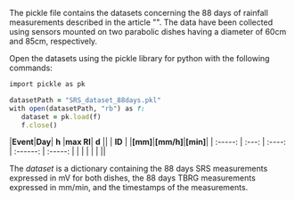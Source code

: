 The pickle file contains the datasets concerning the 88 days of rainfall measurements described in the article "". The data have been collected using sensors mounted on two parabolic dishes having a diameter of 60cm and 85cm, respectively.

Open the datasets using the pickle library for python with the following commands:

```ruby
import pickle as pk 

datasetPath = "SRS_dataset_88days.pkl"  
with open(datasetPath, "rb") as f:  
   dataset = pk.load(f) 
   f.close()  
```

|**Event**|**Day**|  **h** |**max RI**|  **d**  ||
| **ID**  |       |**[mm]**|**[mm/h]**|**[min]**|
| :-----: | :---: | :----: | :------: | :-----: |
|         |       |        |          |         ||


The *dataset* is a dictionary containing the 88 days SRS measurements expressed in mV for both dishes, the 88 days TBRG measurements expressed in mm/min, and the timestamps of the measurements.
